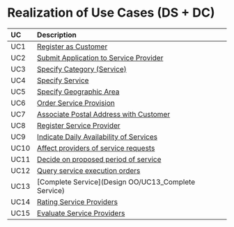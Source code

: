 # Realization of Use Cases (DS + DC)

| UC  | Description                                                               |                   
|:----|:------------------------------------------------------------------------|
| UC1 | [Register as Customer](https://github.com/GabrielPelosi/Isep-Lapr2/blob/master/wiki/Design%20OO/UC1_Register%20as%20Customer.md)   |
| UC2 | [Submit Application to Service Provider](https://github.com/GabrielPelosi/Isep-Lapr2/blob/master/wiki/Design%20OO/UC2_Submit%20Application%20to%20Service%20Provider.md)  |
| UC3 | [Specify Category (Service)](https://github.com/GabrielPelosi/Isep-Lapr2/blob/master/wiki/Design%20OO/UC3_Specify%20Category%20(Service).md)|
| UC4 | [Specify Service](https://github.com/GabrielPelosi/Isep-Lapr2/blob/master/wiki/Design%20OO/UC4_Specify%20Service.md)|
| UC5 | [Specify Geographic Area](https://github.com/GabrielPelosi/Isep-Lapr2/blob/master/wiki/Design%20OO/UC5_Specify%20Geographic%20Area.md)|
| UC6 | [Order Service Provision](https://github.com/GabrielPelosi/Isep-Lapr2/blob/master/wiki/Design%20OO/UC6_Order%20Service%20Provision.md)|
| UC7 | [Associate Postal Address with Customer](https://github.com/GabrielPelosi/Isep-Lapr2/blob/master/wiki/Design%20OO/UC7_Associate%20Postal%20Address%20with%20Customer.md)|
| UC8 | [Register Service Provider](https://github.com/GabrielPelosi/Isep-Lapr2/blob/master/wiki/Design%20OO/UC8_Register%20Service%20Provider.md)|
| UC9 | [Indicate Daily Availability of Services](https://github.com/GabrielPelosi/Isep-Lapr2/blob/master/wiki/Design%20OO/UC9_Indicate%20Daily%20Availability%20of%20Services.md)|
| UC10 | [Affect providers of service requests](https://github.com/GabrielPelosi/Isep-Lapr2/blob/master/wiki/Design%20OO/UC10_Affect%20providers%20of%20service%20requests.md)|
| UC11 | [Decide on proposed period of service](https://github.com/GabrielPelosi/Isep-Lapr2/blob/master/wiki/Design%20OO/UC11_Decide%20on%20proposed%20period%20of%20service.md)|
| UC12 | [Query service execution orders](https://github.com/GabrielPelosi/Isep-Lapr2/blob/master/wiki/Design%20OO/UC12_Query%20service%20execution%20orders.md)|
| UC13 | [Complete Service](Design OO/UC13_Complete Service)|
| UC14 | [Rating Service Providers](https://github.com/GabrielPelosi/Isep-Lapr2/blob/master/wiki/Design%20OO/UC14_Rating%20Service%20Providers.md)|
| UC15 | [Evaluate Service Providers](https://github.com/GabrielPelosi/Isep-Lapr2/blob/master/wiki/Design%20OO/UC15_Evaluate%20Service%20Providers.md)|

